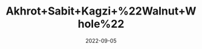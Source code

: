---
title: 'Akhrot+Sabit+Kagzi+%22Walnut+Whole%22'
date: '2022-09-05' 
metatag: '' 
inventory: '0' 
draft: false 
# meta description 
shortDescripton: ''
description: 'Dry+Fruit'
longdescription: ''
featured: True
# product Price
price: '200.0'
# Product Short Description
shortDescription: ''
productID: 'AD8D9D58-0A2D-ED11-9968-005056B3A416'
type: 'products'
category: 'Dry+Fruit' 
thumnailproduct: 'https://aminsaddiquidawakhana.eralive.net/images/products/AD8D9D58-0A2D-ED11-9968-005056B3A4161.png' 
images:
  - image: 'images/products/AD8D9D58-0A2D-ED11-9968-005056B3A4161.png'  
Variants:
---